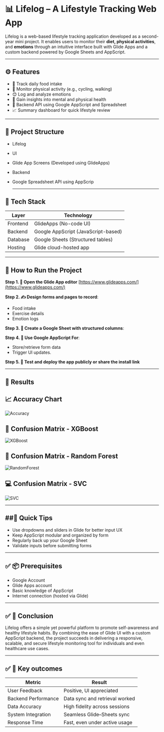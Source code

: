# 📊 Lifelog – A Lifestyle Tracking Web App

Lifelog is a web-based lifestyle tracking application developed as a second-year mini project. It enables users to monitor their **diet, physical activities**, and **emotions** through an intuitive interface built with Glide Apps and a custom backend powered by Google Sheets and AppScript.

---

## ⚙️ Features

- 🥗 Track daily food intake
- 🚴 Monitor physical activity (e.g., cycling, walking)
- 😊 Log and analyze emotions
- 🧠 Gain insights into mental and physical health
- 📁 Backend API using Google AppScript and Spreadsheet
- 📈 Summary dashboard for quick lifestyle review

---

📁 Project Structure
-------------------
- Lifelog
- UI
- Glide App Screens (Developed using GlideApps)
- Backend
- Google Spreadsheet API using AppScrip

  ---


## 🧠 Tech Stack

| Layer       | Technology           |
|------------|----------------------|
| Frontend   | GlideApps (No-code UI) |
| Backend    | Google AppScript (JavaScript-based) |
| Database   | Google Sheets (Structured tables) |
| Hosting    | Glide cloud-hosted app |
  
---

## 🚀 How to Run the Project

**Step 1. 🔗 Open the Glide App editor** [https://www.glideapps.com/](https://www.glideapps.com/)

**Step 2. ✍️ Design forms and pages to record**:
   - Food intake
   - Exercise details
   - Emotion logs
    
**Step 3. 🔄 Create a Google Sheet with structured columns**:

**Step 4. 🔌 Use Google AppScript For**:
   - Store/retrieve form data
   - Trigger UI updates.
     
**Step 5. 🧪 Test and deploy the app publicly or share the install link**

---

## 📌 Results

## 📈 Accuracy Chart
![Accuracy](images/accuracy_comparison.png)

## 🧪 Confusion Matrix - XGBoost
![XGBoost](images/confusion_matrix_xgboost.png)

## 🌲 Confusion Matrix - Random Forest
![RandomForest](images/confusion_matrix_randomforest.png)

## 💻 Confusion Matrix - SVC
![SVC](images/confusion_matrix_svc.png)

---

##🚀 Quick Tips
-------------
- Use dropdowns and sliders in Glide for better input UX
- Keep AppScript modular and organized by form
- Regularly back up your Google Sheet
- Validate inputs before submitting forms

---

## ✅ 📦 Prerequisites

- Google Account
- Glide Apps account
- Basic knowledge of AppScript
- Internet connection (hosted via Glide)

---

## ✅ 📌 Conclusion

Lifelog offers a simple yet powerful platform to promote self-awareness and healthy lifestyle habits. By combining the ease of Glide UI with a custom AppScript backend, the project succeeds in delivering a responsive, scalable, and secure lifestyle monitoring tool for individuals and even healthcare use cases.

---

## ✅ 📌 Key outcomes

| Metric                | Result                          |
|-----------------------|---------------------------------|
| User Feedback         | Positive, UI appreciated        |
| Backend Performance   | Data sync and retrieval worked  |
| Data Accuracy         | High fidelity across sessions   |
| System Integration    | Seamless Glide–Sheets sync      |
| Response Time         | Fast, even under active usage   |
